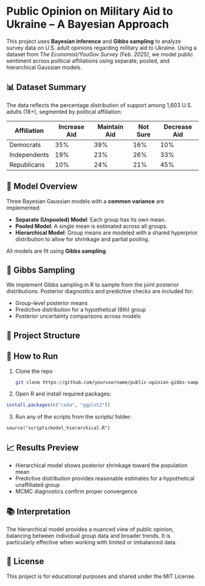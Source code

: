 # Public Opinion on Military Aid to Ukraine – A Bayesian Approach

This project uses **Bayesian inference** and **Gibbs sampling** to analyze survey data on U.S. adult opinions regarding military aid to Ukraine. Using a dataset from *The Economist/YouGov Survey (Feb. 2025)*, we model public sentiment across political affiliations using separate, pooled, and hierarchical Gaussian models.

## 📊 Dataset Summary

The data reflects the percentage distribution of support among 1,603 U.S. adults (18+), segmented by political affiliation:

| Affiliation  | Increase Aid | Maintain Aid | Not Sure | Decrease Aid |
|--------------|--------------|--------------|----------|--------------|
| Democrats    | 35%          | 39%          | 16%      | 10%          |
| Independents | 19%          | 23%          | 26%      | 33%          |
| Republicans  | 10%          | 24%          | 21%      | 45%          |

## 🧠 Model Overview

Three Bayesian Gaussian models with a **common variance** are implemented:

- **Separate (Unpooled) Model**: Each group has its own mean.
- **Pooled Model**: A single mean is estimated across all groups.
- **Hierarchical Model**: Group means are modeled with a shared hyperprior distribution to allow for shrinkage and partial pooling.

All models are fit using **Gibbs sampling**.

## 🔁 Gibbs Sampling

We implement Gibbs sampling in R to sample from the joint posterior distributions. Posterior diagnostics and predictive checks are included for:

- Group-level posterior means
- Predictive distribution for a hypothetical (6th) group
- Posterior uncertainty comparisons across models

## 📂 Project Structure


## 🚀 How to Run

1. Clone the repo  
   ```bash
   git clone https://github.com/yourusername/public-opinion-gibbs-sampling-model.git
   ```

2. Open R and install required packages:
  ```R
  install.packages(c("coda", "ggplot2"))
  ```

3. Run any of the scripts from the scripts/ folder:

  ```
  source("scripts/model_hierarchical.R")
  ```

## 📈 Results Preview
- Hierarchical model shows posterior shrinkage toward the population mean
- Predictive distribution provides reasonable estimates for a hypothetical unaffiliated group
- MCMC diagnostics confirm proper convergence

## 📚 Interpretation
The hierarchical model provides a nuanced view of public opinion, balancing between individual group data and broader trends. It is particularly effective when working with limited or imbalanced data.

## 📝 License
This project is for educational purposes and shared under the MIT License.
